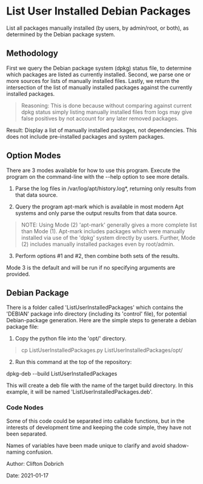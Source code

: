 # List User Installed Debian Packages

List all packages manually installed (by users, by admin/root, or both), as determined by the Debian package system.

## Methodology
First we query the Debian package system (dpkg) status file, to determine which packages are listed as currently installed. Second, we parse one or more sources for lists of manually installed files. Lastly, we  return the intersection of the list of manually installed packages against the currently installed packages.

> Reasoning: This is done because without comparing against current dpkg status simply listing manually installed files from logs may give false positives by not account for any later removed packages.

Result: Display a list of manually installed packages, not dependencies. This does not include pre-installed packages and system packages.


## Option Modes
There are 3 modes available for how to use this program. Execute the program on the command-line with the --help option to see more details.

1. Parse the log files in /var/log/apt/history.log*, returning only results from that data source.

2. Query the program apt-mark which is available in most modern Apt systems and only parse the output results from that data source.

> NOTE: Using Mode (2) 'apt-mark' generally gives a more complete list than Mode (1). Apt-mark includes packages which were manually installed via use of the 'dpkg' system directly by users. Further, Mode (2) includes      manually installed packages even by root/admin.

3. Perform options #1 and #2, then combine both sets of the results.

Mode 3 is the default and will be run if no specifying arguments are provided.

## Debian Package

There is a folder called 'ListUserInstalledPackages' which contains the 'DEBIAN' package info directory (including its 'control' file), for potential Debian-package generation. Here are the simple steps to generate a debian package file:

1. Copy the python file into the 'opt/' directory.

> cp ListUserInstalledPackages.py ListUserInstalledPackages/opt/
 
2. Run this command at the top of the repository:

dpkg-deb --build ListUserInstalledPackages

This will create a deb file with the name of the target build directory. In this example, it will be named 'ListUserInstalledPackages.deb'.

### Code Nodes

Some of this code could be separated into callable functions, but in the interests of development time and keeping the code simple, they have not been separated.

Names of variables have been made unique to clarify and avoid shadow-naming confusion.

Author: Clifton Dobrich

Date: 2021-01-17
